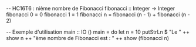 -- HC16T6 : nième nombre de Fibonacci
fibonacci :: Integer -> Integer
fibonacci 0 = 0
fibonacci 1 = 1
fibonacci n = fibonacci (n - 1) + fibonacci (n - 2)

-- Exemple d'utilisation
main :: IO ()
main = do
    let n = 10
    putStrLn $ "Le " ++ show n ++ "ème nombre de Fibonacci est : " ++ show (fibonacci n)

